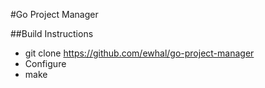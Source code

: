 #Go Project Manager

##Build Instructions
* git clone https://github.com/ewhal/go-project-manager
* Configure
* make
